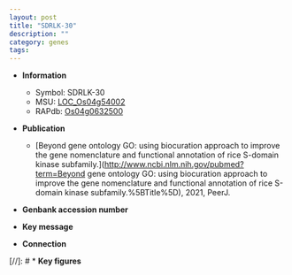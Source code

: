 ```yaml
---
layout: post
title: "SDRLK-30"
description: ""
category: genes
tags: 
---
```


* **Information**  
    + Symbol: SDRLK-30  
    + MSU: [LOC_Os04g54002](http://rice.uga.edu/cgi-bin/ORF_infopage.cgi?orf=LOC_Os04g54002)  
    + RAPdb: [Os04g0632500](http://rapdb.dna.affrc.go.jp/viewer/gbrowse_details/irgsp1?name=Os04g0632500)  

* **Publication**  
    + [Beyond gene ontology GO: using biocuration approach to improve the gene nomenclature and functional annotation of rice S-domain kinase subfamily.](http://www.ncbi.nlm.nih.gov/pubmed?term=Beyond gene ontology GO: using biocuration approach to improve the gene nomenclature and functional annotation of rice S-domain kinase subfamily.%5BTitle%5D), 2021, PeerJ.

* **Genbank accession number**  

* **Key message**  

* **Connection**  

[//]: # * **Key figures**  


